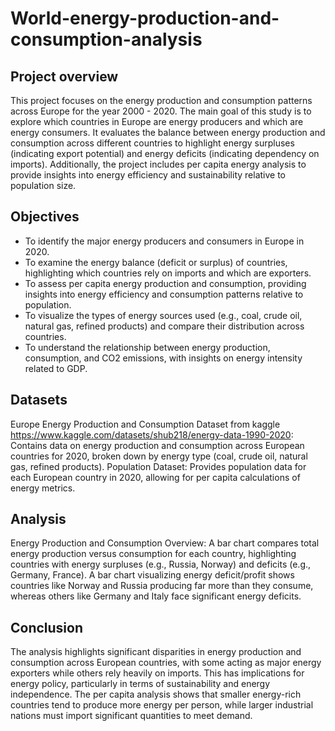 # World-energy-production-and-consumption-analysis

## Project overview
This project focuses on the energy production and consumption patterns across Europe for the year 2000 - 2020. The main goal of this study is to explore which countries in Europe are energy producers and which are energy consumers. It evaluates the balance between energy production and consumption across different countries to highlight energy surpluses (indicating export potential) and energy deficits (indicating dependency on imports). Additionally, the project includes per capita energy analysis to provide insights into energy efficiency and sustainability relative to population size.

## Objectives
- To identify the major energy producers and consumers in Europe in 2020.
- To examine the energy balance (deficit or surplus) of countries, highlighting which countries rely on imports and which are exporters.
- To assess per capita energy production and consumption, providing insights into energy efficiency and consumption patterns relative to population.
- To visualize the types of energy sources used (e.g., coal, crude oil, natural gas, refined products) and compare their distribution across countries.
- To understand the relationship between energy production, consumption, and CO2 emissions, with insights on energy intensity related to GDP.

## Datasets
Europe Energy Production and Consumption Dataset from kaggle https://www.kaggle.com/datasets/shub218/energy-data-1990-2020: Contains data on energy production and consumption across European countries for 2020, broken down by energy type (coal, crude oil, natural gas, refined products).
Population Dataset: Provides population data for each European country in 2020, allowing for per capita calculations of energy metrics.

## Analysis
Energy Production and Consumption Overview:
A bar chart compares total energy production versus consumption for each country, highlighting countries with energy surpluses (e.g., Russia, Norway) and deficits (e.g., Germany, France).
A bar chart visualizing energy deficit/profit shows countries like Norway and Russia producing far more than they consume, whereas others like Germany and Italy face significant energy deficits.

## Conclusion
The analysis highlights significant disparities in energy production and consumption across European countries, with some acting as major energy exporters while others rely heavily on imports. This has implications for energy policy, particularly in terms of sustainability and energy independence. The per capita analysis shows that smaller energy-rich countries tend to produce more energy per person, while larger industrial nations must import significant quantities to meet demand.

